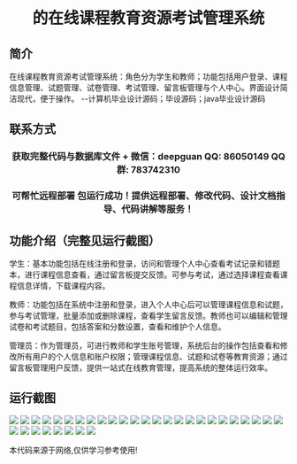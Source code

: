 <p><h1 align="center">的在线课程教育资源考试管理系统</h1></p>

## 简介
在线课程教育资源考试管理系统：角色分为学生和教师；功能包括用户登录、课程信息管理、试题管理、试卷管理、考试管理、留言板管理与个人中心。界面设计简洁现代，便于操作。    --计算机毕业设计源码；毕设源码；java毕业设计源码


## 联系方式
<p><h3 align="center">获取完整代码与数据库文件 + 微信：deepguan QQ: 86050149 QQ群: 783742310</h3></p>
<p><h3 align="center">可帮忙远程部署 包运行成功！提供远程部署、修改代码、设计文档指导、代码讲解等服务！</h3></p>

## 功能介绍（完整见运行截图）
学生：基本功能包括在线注册和登录，访问和管理个人中心查看考试记录和错题本，进行课程信息查看，通过留言板提交反馈。可参与考试，通过选择课程查看课程信息详情，下载课程内容。

教师：功能包括在系统中注册和登录，进入个人中心后可以管理课程信息和试题，参与考试管理，批量添加或删除课程，查看学生留言反馈。教师也可以编辑和管理试卷和考试题目，包括答案和分数设置，查看和维护个人信息。

管理员：作为管理员，可进行教师和学生账号管理，系统后台的操作包括查看和修改所有用户的个人信息和账户权限；管理课程信息、试题和试卷等教育资源；通过留言板管理用户反馈，提供一站式在线教育管理，提高系统的整体运行效率。


## 运行截图
![](img/001.jpg)
![](img/002.jpg)
![](img/003.jpg)
![](img/004.jpg)
![](img/005.jpg)
![](img/006.jpg)
![](img/007.jpg)
![](img/008.jpg)
![](img/009.jpg)
![](img/010.jpg)
![](img/011.jpg)
![](img/012.jpg)
![](img/013.jpg)
![](img/014.jpg)
![](img/015.jpg)
![](img/016.jpg)
![](img/017.jpg)
![](img/018.jpg)
![](img/019.jpg)
![](img/020.jpg)
![](img/021.jpg)
![](img/022.jpg)
![](img/023.jpg)
![](img/024.jpg)
![](img/025.jpg)
![](img/026.jpg)
![](img/027.jpg)
![](img/028.jpg)
![](img/029.jpg)
![](img/030.jpg)
![](img/031.jpg)
![](img/032.jpg)
![](img/033.jpg)

<p>本代码来源于网络,仅供学习参考使用!</p>
